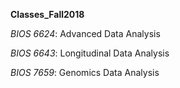 **Classes_Fall2018**

*BIOS 6624*: Advanced Data Analysis 

*BIOS 6643*: Longitudinal Data Analysis

*BIOS 7659*: Genomics Data Analysis
